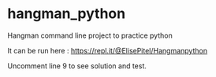 # hangman_python

Hangman command line project to practice python

It can be run here : 
https://repl.it/@ElisePitel/Hangmanpython

Uncomment line 9 to see solution and test. 

